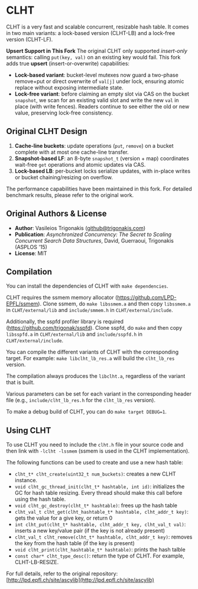 CLHT
====

CLHT is a very fast and scalable concurrent, resizable hash table. It comes in two main variants: a lock-based version (CLHT-LB) and a lock-free version (CLHT-LF).

**Upsert Support in This Fork**
The original CLHT only supported *insert-only* semantics: calling `put(key, val)` on an existing key would fail. This fork adds true **upsert** (insert-or-overwrite) capabilities:

* **Lock-based variant**: bucket-level mutexes now guard a two-phase remove+put or direct overwrite of `val[j]` under lock, ensuring atomic replace without exposing intermediate state.
* **Lock-free variant**: before claiming an empty slot via CAS on the bucket `snapshot`, we scan for an existing valid slot and write the new `val` in place (with write fences). Readers continue to see either the old or new value, preserving lock-free consistency.

Original CLHT Design
--------------------

1. **Cache-line buckets**: update operations (`put`, `remove`) on a bucket complete with at most one cache-line transfer.
2. **Snapshot-based LF**: an 8-byte `snapshot_t` (version + map) coordinates wait-free `get` operations and atomic updates via CAS.
3. **Lock-based LB**: per-bucket locks serialize updates, with in-place writes or bucket chaining/resizing on overflow.

The performance capabilities have been maintained in this fork. For detailed benchmark results, please refer to the original work.

## Original Authors & License

* **Author**: Vasileios Trigonakis ([github@trigonakis.com](mailto:github@trigonakis.com))
* **Publication**: *Asynchronized Concurrency: The Secret to Scaling Concurrent Search Data Structures*, David, Guerraoui, Trigonakis (ASPLOS '15)
* **License**: MIT

Compilation
-----------

You can install the dependencies of CLHT with `make dependencies`.

CLHT requires the ssmem memory allocator (https://github.com/LPD-EPFL/ssmem).
Clone ssmem, do `make libssmem.a` and then copy `libssmem.a` in `CLHT/external/lib` and `include/smmem.h` in `CLHT/external/include`.

Additionally, the sspfd profiler library is required (https://github.com/trigonak/sspfd).
Clone sspfd, do `make` and then copy `libsspfd.a` in `CLHT/external/lib` and `include/sspfd.h` in `CLHT/external/include`.

You can compile the different variants of CLHT with the corresponding target. For example:
`make libclht_lb_res.a` will build the `clht_lb_res` version.

The compilation always produces the `libclht.a`, regardless of the variant that is built.

Various parameters can be set for each variant in the corresponding header file (e.g., `include/clht_lb_res.h` for the `clht_lb_res` version).

To make a debug build of CLHT, you can do `make target DEBUG=1`.

Using CLHT
----------

To use CLHT you need to include the `clht.h` file in your source code and then link with `-lclht -lssmem` (ssmem is used in the CLHT implementation).

The following functions can be used to create and use a new hash table:
  * `clht_t* clht_create(uint32_t num_buckets)`: creates a new CLHT instance.
  * `void clht_gc_thread_init(clht_t* hashtable, int id)`: initializes the GC for hash table resizing. Every thread should make this call before using the hash table.
  * `void clht_gc_destroy(clht_t* hashtable)`: frees up the hash table
  * `clht_val_t clht_get(clht_hashtable_t* hashtable, clht_addr_t key)`: gets the value for a give key, or return 0
  * `int clht_put(clht_t* hashtable, clht_addr_t key, clht_val_t val)`: inserts a new key/value pair (if the key is not already present)
  * `clht_val_t clht_remove(clht_t* hashtable, clht_addr_t key)`: removes the key from the hash table (if the key is present)
  * `void clht_print(clht_hashtable_t* hashtable)`: prints the hash talble
  * `const char* clht_type_desc()`: return the type of CLHT. For example, CLHT-LB-RESIZE.


For full details, refer to the original repository: [http://lpd.epfl.ch/site/ascylib](http://lpd.epfl.ch/site/ascylib)
